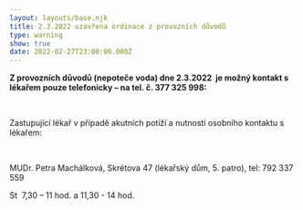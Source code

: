 ```yaml
---
layout: layouts/base.njk
title: 2.3.2022 uzavřena ordinace z provozních důvodů
type: warning
show: true
date: 2022-02-27T23:00:00.000Z
---
```

**Z provozních důvodů (nepoteče voda) dne 2.3.2022  je možný kontakt s lékařem pouze telefonicky – na tel. č. 377 325 998:**

 

Zastupující lékař v případě akutních potíží a nutnosti osobního kontaktu s lékařem: 

 

MUDr. Petra Machálková, Skrétova 47 (lékařský dům, 5. patro), tel: 792 337 559 

St  7,30 – 11 hod. a 11,30 - 14 hod.